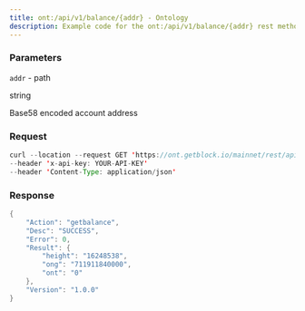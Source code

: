 ```yaml
---
title: ont:/api/v1/balance/{addr} - Ontology
description: Example code for the ont:/api/v1/balance/{addr} rest method. Сomplete guide on how to use ont:/api/v1/balance/{addr} rest in GetBlock.io Web3 documentation.
---
```


### Parameters


`addr` - path

string

Base58 encoded account address

### Request

``` java
curl --location --request GET 'https://ont.getblock.io/mainnet/rest/api/v1/balance/AQwyT6CWUNn8yKVdXpvi7wwWtEJnqri7vW' 
--header 'x-api-key: YOUR-API-KEY' 
--header 'Content-Type: application/json' 
```

###  Response

``` java
{
    "Action": "getbalance",
    "Desc": "SUCCESS",
    "Error": 0,
    "Result": {
        "height": "16248538",
        "ong": "711911840000",
        "ont": "0"
    },
    "Version": "1.0.0"
}
```

